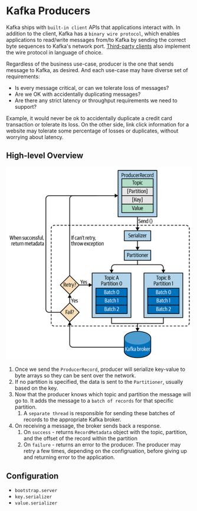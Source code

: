 # Kafka Producers

Kafka ships with `built-in client` APIs that applications interact with. In addition to the client, Kafka has a `binary wire protocol`, which enables applications to read/write messages from/to Kafka by sending the correct byte sequences to Kafka's network port. [Third-party clients](https://cwiki.apache.org/confluence/display/KAFKA/Clients) also implement the wire protocol in language of choice.

Regardless of the business use-case, producer is the one that sends message to Kafka, as desired. And each use-case may have diverse set of requirements:

- Is every message critical, or can we tolerate loss of messages?
- Are we OK with accidentally duplicating messages?
- Are there any strict latency or throughput requirements we need to support?

Example, it would never be ok to accidentally duplicate a credit card transaction or tolerate its loss. On the other side, link click information for a website may tolerate some percentage of losses or duplicates, without worrying about latency.

## High-level Overview

![Kafka Producer Components](./assets/kafka-producer-components.png)

1. Once we send the `ProducerRecord`, producer will serialize key-value to byte arrays so they can be sent over the network.
2. If no partition is specified, the data is sent to the `Partitioner`, usually based on the key.
3. Now that the producer knows which topic and partition the message will go to. It adds the message to a `batch of records` for that specific partition.
   1. A `separate thread` is responsible for sending these batches of records to the appropriate Kafka broker.
4. On receiving a message, the broker sends back a response.
   1. On `success` - returns `RecordMetadata` object with the topic, partition, and the offset of the record within the partition
   2. On `failure` - returns an error to the producer. The producer may retry a few times, depending on the configruation, before giving up and returning error to the application.

## Configuration

- `bootstrap.server`
- `key.serializer`
- `value.serializer`
